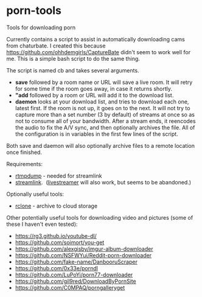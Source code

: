 # porn-tools
Tools for downloading porn

Currently contains a script to assist in automatically downloading cams from chaturbate.  I created this because https://github.com/ohhdemgirls/CaptureBate didn't seem to work well for me.  This is a simple bash script to do the same thing.

The script is named cb and takes several arguments. 
* **save** followed by a room name or URL will save a live room.  It will retry for some time if the room goes away, in case it returns shortly.
* **"add** followed by a room or URL will add it to the download list.
* **daemon** looks at your download list, and tries to download each one, latest first.  If the room is not up, it goes on to the next.  It will not try to capture more than a set number (3 by default) of streams at once so as not to consume all of your bandwidth.  After a stream ends, it reencodes the audio to fix the A/V sync, and then optionally archives the file.  All of the configuration is in variables in the first few lines of the script.

Both save and daemon will also optionally archive files to a remote location once finished.

Requirements:
* [rtmpdump](http://rtmpdump.mplayerhq.hu/) - needed for streamlink
* [streamlink](https://github.com/streamlink/streamlink).  ([livestreamer](https://github.com/chrippa/livestreamer) will also work, but seems to be abandoned.)

Optionally useful tools:
* [rclone](http://rclone.org) - archive to cloud storage

Other potentially useful tools for downloading video and pictures (some of these I haven't even tested):
* https://rg3.github.io/youtube-dl/
* https://github.com/soimort/you-get
* https://github.com/alexgisby/imgur-album-downloader
* https://github.com/NSFWYui/Reddit-porn-downloader
* https://github.com/fake-name/DanbooruScraper
* https://github.com/0x33e/porndl
* https://github.com/LuPoYi/porn77-downloader
* https://github.com/gil9red/DownloadByPornSite
* https://github.com/C0MPAQ/porngalleryget

